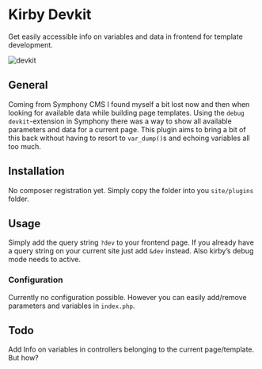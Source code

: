 # Kirby Devkit

Get easily accessible info on variables and data in frontend for template development.

![devkit](https://github.com/animaux/kirby-devkit/assets/446874/afcbba13-3d79-4810-a357-86e2ddf680d0)

## General

Coming from Symphony CMS I found myself a bit lost now and then when looking for available data while building page templates. Using the `debug devkit`-extension in Symphony there was a way to show all available parameters and data for a current page. This plugin aims to bring a bit of this back without having to resort to `var_dump()`s and echoing variables all too much.

## Installation

No composer registration yet. Simply copy the folder into you `site/plugins` folder.

## Usage

Simply add the query string `?dev` to your frontend page. If you already have a query string on your current site just add `&dev` instead. Also kirby’s debug mode needs to active.

### Configuration

Currently no configuration possible. However you can easily add/remove parameters and variables in `index.php`.

## Todo

Add Info on variables in controllers belonging to the current page/template. But how? 
